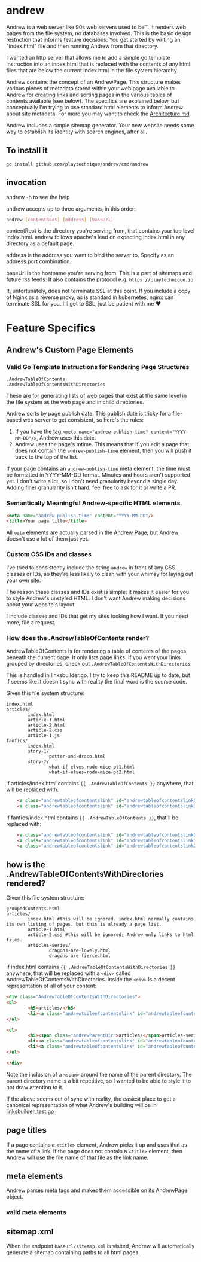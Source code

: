 # andrew
Andrew is a web server like 90s web servers used to be™. It renders web pages from the file system, no databases
involved. This is the basic design restriction that informs feature decisions. You get started by writing an "index.html"
file and then running Andrew from that directory. 

I wanted an http server that allows me to add a simple go template instruction into an index.html that is replaced
with the contents of any html files that are below the current index.html in the file system hierarchy.

Andrew contains the concept of an AndrewPage. This structure makes various pieces of metadata stored within your web page
available to Andrew for creating links and sorting pages in the various tables of contents available (see below). The specifics
are explained below, but conceptually I'm trying to use standard html elements to inform Andrew about site metadata. For more 
you may want to check the [Architecture.md](./ARCHITECTURE.md)

Andrew includes a simple sitemap generator. Your new website needs some way to establish its identity with search engines,
after all.

## To install it

`go install github.com/playtechnique/andrew/cmd/andrew`

## invocation
andrew -h to see the help

andrew accepts up to three arguments, in this order:
```bash
andrew [contentRoot] [address] [baseUrl]
```
contentRoot is the directory you're serving from, that contains your top level index.html. andrew follows
apache's lead on expecting index.html in any directory as a default page.

address is the address you want to bind the server to. Specify as an address:port combination.

baseUrl is the hostname you're serving from. This is a part of sitemaps and future rss feeds. It also contains the protocol
e.g. `https://playtechnique.io`

It, unfortunately, does not terminate SSL at this point. If you include a copy of Nginx as a reverse proxy, as is standard
in kubernetes, nginx can terminate SSL for you. I'll get to SSL, just be patient with me ❤️

# Feature Specifics
## Andrew's Custom Page Elements
### Valid Go Template Instructions for Rendering Page Structures
```text
.AndrewTableOfContents
.AndrewTableOfContentsWithDirectories
```
These are for generating lists of web pages that exist at the same level in the file system as the web page and in child directories. 

Andrew sorts by page publish date. This publish date is tricky for a file-based web server to get consistent, so here's the rules:
1. If you have the tag `<meta name="andrew-publish-time" content="YYYY-MM-DD"/>`, Andrew uses this date.
2. Andrew uses the page's mtime. This means that if you edit a page that does not contain the `andrew-publish-time` element, then you will push it back to the top of the list.

If your page contains an `andrew-publish-time` meta element, the time must be formatted in YYYY-MM-DD format. Minutes and hours aren't supported yet.
I don't write a lot, so I don't need granularity beyond a single day. Adding finer granularity isn't hard; feel free to ask for it or write a PR.


### Semantically Meaningful Andrew-specific HTML elements
```html    
<meta name="andrew-publish-time" content="YYYY-MM-DD"/>
<title>Your page title</title>
```

All `meta` elements are actually parsed in the [Andrew Page](./page.go), but Andrew doesn't use a lot of them just yet.

### Custom CSS IDs and classes
I've tried to consistently include the string `andrew` in front of any CSS classes or IDs, so they're less likely to
clash with your whimsy for laying out your own site.

The reason these classes and IDs exist is simple: it makes it easier for you to style Andrew's unstyled HTML. I don't want
Andrew making decisions about your website's layout.

I include classes and IDs that get my sites looking how I want. If you need more, file a request.

### How does the .AndrewTableOfContents render?
AndrewTableOfContents is for rendering a table of contents of the pages beneath the current page. It only lists page links.
If you want your links grouped by directories, check out `.AndrewTableOfContentsWithDirectories`.

This is handled in linksbuilder.go. I try to keep this README up to date, but if seems like it doesn't sync with reality
the final word is the source code.

Given this file system structure:
```text
index.html
articles/
        index.html
        article-1.html
        article-2.html
        article-2.css
        article-1.js
fanfics/
        index.html
        story-1/
                potter-and-draco.html
        story-2/
                what-if-elves-rode-mice-pt1.html
                what-if-elves-rode-mice-pt2.html
```

if articles/index.html contains `{{ .AndrewTableOfContents }}` anywhere, that will be replaced with:

```html
    <a class="andrewtableofcontentslink" id="andrewtableofcontentslink0" href="article-1.html">article 1</a>  - <span class=\"publish-date\">0000-00-01</span></li>
    <a class="andrewtableofcontentslink" id="andrewtableofcontentslink1" href="article-2.html">article 2</a>  - <span class=\"publish-date\">0000-00-01</span></li>
```

if fanfics/index.html contains `{{ .AndrewTableOfContents }}`, that'll be replaced with:

```html
    <a class="andrewtableofcontentslink" id="andrewtableofcontentslink0" href="story-1/potter-and-draco.html">Potter and Draco</a>  - <span class=\"publish-date\">0000-00-01</span></li>
    <a class="andrewtableofcontentslink" id="andrewtableofcontentslink1" href="story-2/what-if-elves-rode-mice-pt1.html">what-if-elves-rode-mice-pt1.html</a>  - <span class=\"andrew-page-publish-date\">0000-00-01</span></li>
    <a class="andrewtableofcontentslink" id="andrewtableofcontentslink2" href="story-2/what-if-elves-rode-mice-pt1.html">what-if-elves-rode-mice-pt2.html</a>  - <span class=\"andrew-page-publish-date\">0000-00-01</span></li>
```


## how is the .AndrewTableOfContentsWithDirectories rendered?
Given this file system structure:
```text
groupedContents.html
articles/
        index.html #this will be ignored. index.html normally contains its own listing of pages, but this is already a page list.
        article-1.html
        article-2.css #this will be ignored; Andrew only links to html files.
        articles-series/
                dragons-are-lovely.html
                dragons-are-fierce.html
```
if index.html contains `{{ .AndrewTableOfContentsWithDirectories }}` anywhere, that will be replaced with a `<div>` called AndrewTableOfContentsWithDirectories.
Inside the `<div>` is a decent representation of all of your content:

```html
<div class="AndrewTableOfContentsWithDirectories">
<ul>
        <h5>articles/</h5>
        <li><a class="andrewtableofcontentslink" id="andrewtableofcontentslink0" href="articles/article-1.html">article-1.html</a> - <span class="andrew-page-publish-date">0001-01-01</span></li>
</ul>

<ul>
        <h5><span class="AndrewParentDir">articles/</span>articles-series/</h5>
        <li><a class="andrewtableofcontentslink" id="andrewtableofcontentslink1" href="articles/articles-series/dragons-are-lovely.html">dragons-are-lovely.html</a> - <span class="andrew-page-publish-date">0001-01-01</span></li>
        <li><a class="andrewtableofcontentslink" id="andrewtableofcontentslink1" href="articles/articles-series/dragons-are-fierce.html">dragons-are-fierce.html</a> - <span class="andrew-page-publish-date">0001-01-01</span></li>
</ul>

</div>
```

Note the inclusion of a `<span>` around the name of the parent directory. The parent directory name is a bit repetitive, so I wanted to
be able to style it to not draw attention to it.

If the above seems out of sync with reality, the easiest place to get a canonical representation of what Andrew's building will be
in [linksbuilder_test.go](./linksbuilder_test.go)

## page titles
If a page contains a `<title>` element, Andrew picks it up and uses that as the name of a link.
If the page does not contain a `<title>` element, then Andrew will use the file name of that file as the link name.

## meta elements
Andrew parses meta tags and makes them accessible on its AndrewPage object.

### valid meta elements
<meta name="andrew-publish-time" value="2024-03-12">

## sitemap.xml
When the endpoint `baseUrl/sitemap.xml` is visited, Andrew will automatically generate a sitemap containing paths to all html pages.

